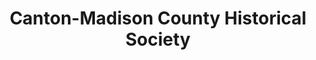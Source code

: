 ---
layout: repo
title: "Canton-Madison County Historical Society"
id: 23280
permalink: repos/23280/
---